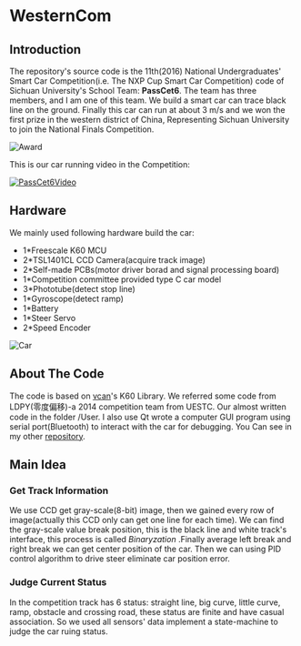 # WesternCom

## Introduction

The repository's source code is the 11th(2016) National Undergraduates' Smart Car Competition(i.e. The NXP Cup Smart Car Competition) code of Sichuan University's School Team: **PassCet6**. The team has three members, and I am one of this team. We build a smart car can trace black line on the ground. Finally this car can run at about 3 m/s and we won the first prize in the western district of China, Representing Sichuan University to join the National Finals Competition.

![Award](http://b268.photo.store.qq.com/psb?/32570f55-05ef-4138-8cb3-992ef63b0503/xz*SCRpF6uBXKL4zXea9BhKK.5vf8SCM*mp9pjpjd2g!/b/dAwBAAAAAAAA&bo=OASgBQAAAAAFALo!&rf=viewer_311)

This is our car running video in the Competition:

[![PassCet6Video](https://github.com/wxzs5/WesternCom/blob/master/Photos/Running.PNG?raw=true)](http://v.youku.com/v_show/id_XMTY0NTcyNDgzMg==.html?spm=a2h0k.8191407.0.0&from=s1.8-1-1.2)

## Hardware

We mainly used following hardware build the car:<br>
* 1*Freescale K60 MCU
* 2*TSL1401CL CCD Camera(acquire track image)
* 2*Self-made PCBs(motor driver borad and signal processing board)
* 1*Competition committee provided type C car model
* 3*Phototube(detect stop line)
* 1*Gyroscope(detect ramp)
* 1*Battery
* 1*Steer Servo
* 2*Speed Encoder

![Car](https://github.com/wxzs5/WesternCom/blob/master/Photos/Car.jpg?raw=true)

## About The Code

The code is based on [vcan](http://www.vcan123.com/forum.php)'s K60 Library. We referred some code from LDPY(零度偏移)-a 2014 competition team from UESTC. Our almost written code in the folder /User. I also use Qt wrote a computer GUI program using serial port(Bluetooth) to interact with the car for debugging. You Can see in my other [repository](https://github.com/wxzs5/Car_View).

## Main Idea

### Get Track Information
We use CCD get gray-scale(8-bit) image, then we gained every row of image(actually this CCD only can get one line for each time). We can find the gray-scale value break position, this is the black line and white track's interface, this process is called *Binaryzation* .Finally average left break and right break we can get center position of the car. Then we can using PID control algorithm to drive steer eliminate car position error.
### Judge Current Status
In the competition track has 6 status: straight line, big curve, little curve, ramp, obstacle and crossing road, these status are finite and have casual association. So we used all sensors' data implement a state-machine to judge the car ruing status.
